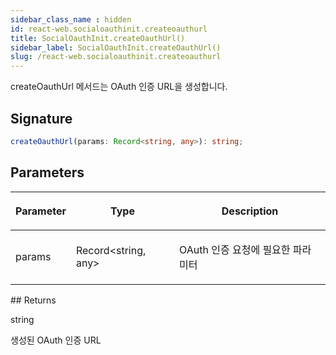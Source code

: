 ```yaml
---
sidebar_class_name : hidden
id: react-web.socialoauthinit.createoauthurl
title: SocialOauthInit.createOauthUrl()
sidebar_label: SocialOauthInit.createOauthUrl()
slug: /react-web.socialoauthinit.createoauthurl
---
```






createOauthUrl 메서드는 OAuth 인증 URL을 생성합니다.

## Signature

```typescript
createOauthUrl(params: Record<string, any>): string;
```

## Parameters

<table><thead><tr><th>

Parameter


</th><th>

Type


</th><th>

Description


</th></tr></thead>
<tbody><tr><td>

params


</td><td>

Record&lt;string, any&gt;


</td><td>

OAuth 인증 요청에 필요한 파라미터


</td></tr>
</tbody></table>
## Returns

string

생성된 OAuth 인증 URL

